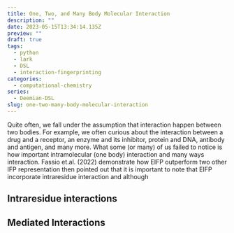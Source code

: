 ```yaml
---
title: One, Two, and Many Body Molecular Interaction
description: ""
date: 2023-05-15T13:34:14.135Z
preview: ""
draft: true
tags:
  - python
  - lark
  - DSL
  - interaction-fingerprinting
categories:
  - computational-chemistry
series:
  - Deemian-DSL
slug: one-two-many-body-molecular-interaction
---
```


Quite often, we fall under the assumption that interaction happen between two bodies. For example, we often curious about the interaction between a drug and a receptor, an enzyme and its inhibitor, protein and DNA, antibody and antigen, and many more. What some (or many) of us failed to notice is how important intramolecular (one body) interaction and many ways interaction. Fassio et.al. (2022) demonstrate how EIFP outperform two other IFP representation then pointed out that it is important to note that EIFP incorporate intraresidue interaction and although 


## Intraresidue interactions

## Mediated Interactions
